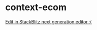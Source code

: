 # context-ecom

[Edit in StackBlitz next generation editor ⚡️](https://stackblitz.com/~/github.com/weassss/context-ecom)